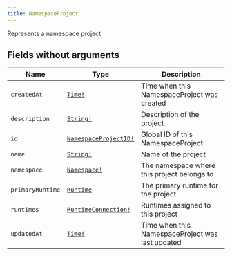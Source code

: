 ```yaml
---
title: NamespaceProject
---
```


Represents a namespace project

## Fields without arguments

| Name | Type | Description |
|------|------|-------------|
| `createdAt` | [`Time!`](../scalar/time.md) | Time when this NamespaceProject was created |
| `description` | [`String!`](../scalar/string.md) | Description of the project |
| `id` | [`NamespaceProjectID!`](../scalar/namespaceprojectid.md) | Global ID of this NamespaceProject |
| `name` | [`String!`](../scalar/string.md) | Name of the project |
| `namespace` | [`Namespace!`](../object/namespace.md) | The namespace where this project belongs to |
| `primaryRuntime` | [`Runtime`](../object/runtime.md) | The primary runtime for the project |
| `runtimes` | [`RuntimeConnection!`](../object/runtimeconnection.md) | Runtimes assigned to this project |
| `updatedAt` | [`Time!`](../scalar/time.md) | Time when this NamespaceProject was last updated |

